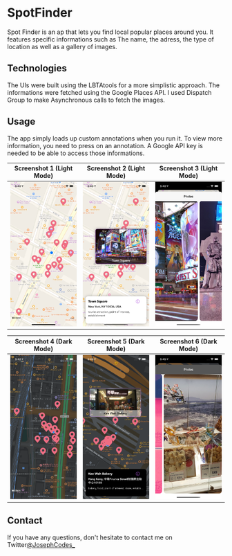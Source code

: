 

# SpotFinder
Spot Finder is an ap that lets you find local popular places around you. It features specific informations such as The name, the adress, the type of location as well as a gallery of images.

## Technologies
The UIs were built using the LBTAtools for a more simplistic approach. The informations were fetched using the Google Places API. I used Dispatch Group to make Asynchronous calls to fetch the images.

## Usage
The app simply loads up custom annotations when you run it. To view more information, you need to press on an annotation. A Google API key is needed to be able to access those informations.

Screenshot 1 (Light Mode)        |  Screenshot 2 (Light Mode)     |   Screenshot 3 (Light Mode)           
:-------------------------:|:-------------------------:|:-------------------------:
![](https://github.com/joevegacoding/SpotFinder/blob/master/Images/Simulator%20Screen%20Shot%20-%20iPhone%2012%20Pro%20-%202021-06-11%20at%2017.40.12.png) |  ![](https://github.com/joevegacoding/SpotFinder/blob/master/Images/Simulator%20Screen%20Shot%20-%20iPhone%2012%20Pro%20-%202021-06-11%20at%2017.40.23.png) | ![](https://github.com/joevegacoding/SpotFinder/blob/master/Images/Simulator%20Screen%20Shot%20-%20iPhone%2012%20Pro%20-%202021-06-11%20at%2017.40.40.png) | 

Screenshot 4 (Dark Mode)     |  Screenshot 5 (Dark Mode)     |   Screenshot 6 (Dark Mode)            
:-------------------------:|:-------------------------:|:-------------------------:
![](https://github.com/joevegacoding/SpotFinder/blob/master/Images/Simulator%20Screen%20Shot%20-%20iPhone%2012%20Pro%20-%202021-06-11%20at%2017.42.47.png) |  ![](https://github.com/joevegacoding/SpotFinder/blob/master/Images/Simulator%20Screen%20Shot%20-%20iPhone%2012%20Pro%20-%202021-06-11%20at%2017.45.15.png) | ![](https://github.com/joevegacoding/SpotFinder/blob/master/Images/Simulator%20Screen%20Shot%20-%20iPhone%2012%20Pro%20-%202021-06-11%20at%2017.45.45.png) |

## Contact

If you have any questions, don't hesitate to contact me on Twitter[@JosephCodes_](https://twitter.com/JosephCodes_)
